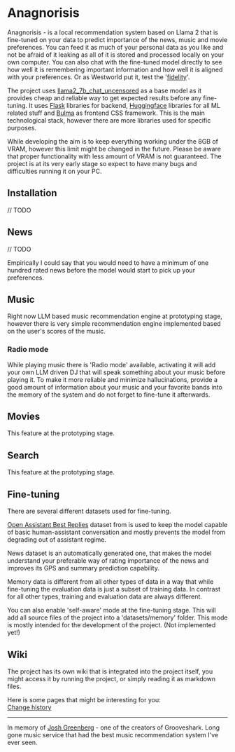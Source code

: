 # Anagnorisis
Anagnorisis - is a local recommendation system based on Llama 2 that is fine-tuned on your data to predict importance of the news, music and movie preferences. You can feed it as much of your personal data as you like and not be afraid of it leaking as all of it is stored and processed locally on your own computer. You can also chat with the fine-tuned model directly to see how well it is remembering important information and how well it is aligned with your preferences. Or as Westworld put it, test the '[fidelity](https://www.youtube.com/watch?v=h9dPyubQ4MU)'. 

The project uses [llama2_7b_chat_uncensored](https://huggingface.co/georgesung/llama2_7b_chat_uncensored) as a base model as it provides cheap and reliable way to get expected results before any fine-tuning. It uses [Flask]() libraries for backend, [Huggingface]() libraries for all ML related stuff and [Bulma]() as frontend CSS framework. This is the main technological stack, however there are more libraries used for specific purposes.

While developing the aim is to keep everything working under the 8GB of VRAM, however this limit might be changed in the future. Please be aware that proper functionality with less amount of VRAM is not guaranteed. The project is at its very early stage so expect to have many bugs and difficulties running it on your PC.

## Installation
// TODO

## News
// TODO

Empirically I could say that you would need to have a minimum of one hundred rated news before the model would start to pick up your preferences. 

## Music

Right now LLM based music recommendation engine at prototyping stage, however there is very simple recommendation engine implemented based on the user's scores of the music.

### Radio mode

While playing music there is 'Radio mode' available, activating it will add your own LLM driven DJ that will speak something about your music before playing it. To make it more reliable and minimize hallucinations, provide a good amount of information about your music and your favorite bands into the memory of the system and do not forget to fine-tune it afterwards.

## Movies

This feature at the prototyping stage.

## Search

This feature at the prototyping stage.

## Fine-tuning
There are several different datasets used for fine-tuning. 

[Open Assistant Best Replies](https://huggingface.co/datasets/timdettmers/openassistant-guanaco) dataset from is used to keep the model capable of basic human-assistant conversation and mostly prevents the model from degrading out of assistant regime.

News dataset is an automatically generated one, that makes the model understand your preferable way of rating importance of the news and improves its GPS and summary prediction capability.

Memory data is different from all other types of data in a way that while fine-tuning the evaluation data is just a subset of training data. In contrast for all other types, training and evaluation data are always different. 

You can also enable 'self-aware' mode at the fine-tuning stage. This will add all source files of the project into a 'datasets/memory' folder. This mode is mostly intended for the development of the project. (Not implemented yet!)

## Wiki

The project has its own wiki that is integrated into the project itself, you might access it by running the project, or simply reading it as markdown files.

Here is some pages that might be interesting for you:  
[Change history](wiki/change_history.md)


---------------	

In memory of [Josh Greenberg](https://variety.com/2015/digital/news/grooveshark-josh-greenberg-dead-1201544107/) - one of the creators of Grooveshark. Long gone music service that had the best music recommendation system I've ever seen. 
